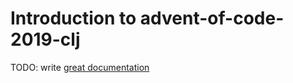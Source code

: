 # Introduction to advent-of-code-2019-clj

TODO: write [great documentation](http://jacobian.org/writing/what-to-write/)
